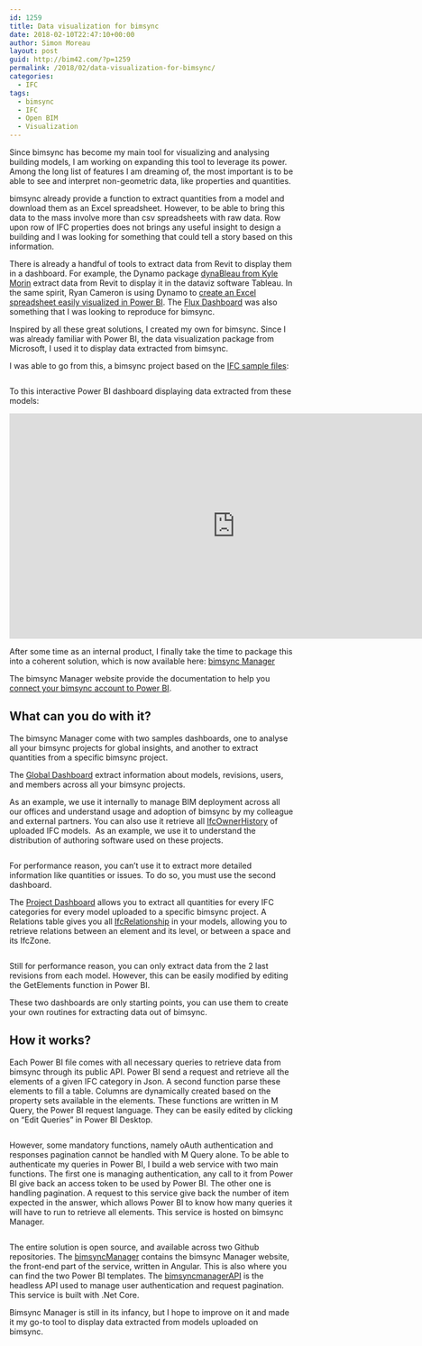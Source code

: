 ```yaml
---
id: 1259
title: Data visualization for bimsync
date: 2018-02-10T22:47:10+00:00
author: Simon Moreau
layout: post
guid: http://bim42.com/?p=1259
permalink: /2018/02/data-visualization-for-bimsync/
categories:
  - IFC
tags:
  - bimsync
  - IFC
  - Open BIM
  - Visualization
---
```

Since bimsync has become my main tool for visualizing and analysing building models, I am working on expanding this tool to leverage its power. Among the long list of features I am dreaming of, the most important is to be able to see and interpret non-geometric data, like properties and quantities.

bimsync already provide a function to extract quantities from a model and download them as an Excel spreadsheet. However, to be able to bring this data to the mass involve more than csv spreadsheets with raw data. Row upon row of IFC properties does not brings any useful insight to design a building and I was looking for something that could tell a story based on this information.

There is already a handful of tools to extract data from Revit to display them in a dashboard. For example, the Dynamo package [dynaBleau from Kyle Morin](http://blog.kylemorin.co/2015/03/dynableau-dynamo-tableau/) extract data from Revit to display it in the dataviz software Tableau. In the same spirit, Ryan Cameron is using Dynamo to [create an Excel spreadsheet easily visualized in Power BI](https://www.youtube.com/watch?time_continue=1&v=72QDQhmpEfU). The [Flux Dashboard](https://labs.flux.io/dashboard/) was also something that I was looking to reproduce for bimsync.

Inspired by all these great solutions, I created my own for bimsync. Since I was already familiar with Power BI, the data visualization package from Microsoft, I used it to display data extracted from bimsync.

I was able to go from this, a bimsync project based on the [IFC sample files](http://www.nibs.org/?page=bsa_commonbimfiles):

![<img class="aligncenter size-large wp-image-1269" src="https://bim42.com/wp-content/uploads/2018/02/bimsyncModel-1024x587.png" alt="" width="584" height="335" srcset="https://bim42.com/wp-content/uploads/2018/02/bimsyncModel-1024x587.png 1024w, https://bim42.com/wp-content/uploads/2018/02/bimsyncModel-300x172.png 300w, https://bim42.com/wp-content/uploads/2018/02/bimsyncModel-768x440.png 768w, https://bim42.com/wp-content/uploads/2018/02/bimsyncModel-500x287.png 500w" sizes="(max-width: 584px) 100vw, 584px" />](https://bim42.com/wp-content/uploads/2018/02/bimsyncModel.png)

To this interactive Power BI dashboard displaying data extracted from these models:

<iframe width="800" height="400" src="https://app.powerbi.com/view?r=eyJrIjoiZGY2ZDU2YTktOTE0Zi00NDgzLTk1NGItYjg2Y2QwOTc4MTQ4IiwidCI6IjRiZGExYzA1LTc3ZTgtNDM4OS1iNjliLTA1N2EzNzBlNjY1YSIsImMiOjh9" frameborder="0" allowFullScreen="true"></iframe>

After some time as an internal product, I finally take the time to package this into a coherent solution, which is now available here: [bimsync Manager](https://bimsyncmanager.firebaseapp.com/home)

The bimsync Manager website provide the documentation to help you [connect your bimsync account to Power BI](https://bimsyncmanager.firebaseapp.com/documentation#SetUp).

## What can you do with it?

The bimsync Manager come with two samples dashboards, one to analyse all your bimsync projects for global insights, and another to extract quantities from a specific bimsync project.

The [Global Dashboard](https://bimsyncmanager.firebaseapp.com/documentation#GlobalDashboard) extract information about models, revisions, users, and members across all your bimsync projects.

As an example, we use it internally to manage BIM deployment across all our offices and understand usage and adoption of bimsync by my colleague and external partners. You can also use it retrieve all [IfcOwnerHistory](http://www.buildingsmart-tech.org/ifc/IFC4/final/html/schema/ifcutilityresource/lexical/ifcownerhistory.htm) of uploaded IFC models.  As an example, we use it to understand the distribution of authoring software used on these projects.

![<img class="aligncenter size-large wp-image-1262" src="https://bim42.com/wp-content/uploads/2018/02/softwareUsed-1024x594.png" alt="" width="584" height="339" srcset="https://bim42.com/wp-content/uploads/2018/02/softwareUsed-1024x594.png 1024w, https://bim42.com/wp-content/uploads/2018/02/softwareUsed-300x174.png 300w, https://bim42.com/wp-content/uploads/2018/02/softwareUsed-768x446.png 768w, https://bim42.com/wp-content/uploads/2018/02/softwareUsed-500x290.png 500w" sizes="(max-width: 584px) 100vw, 584px" />](https://bim42.com/wp-content/uploads/2018/02/softwareUsed.png)

For performance reason, you can&#8217;t use it to extract more detailed information like quantities or issues. To do so, you must use the second dashboard.

The [Project Dashboard](https://bimsyncmanager.firebaseapp.com/documentation#ProjectDashboard) allows you to extract all quantities for every IFC categories for every model uploaded to a specific bimsync project. A Relations table gives you all [IfcRelationship](http://www.buildingsmart-tech.org/ifc/IFC4/final/html/schema/ifckernel/lexical/ifcrelationship.htm) in your models, allowing you to retrieve relations between an element and its level, or between a space and its IfcZone.

![<img class="aligncenter size-large wp-image-1260" src="https://bim42.com/wp-content/uploads/2018/02/powerbi-interface-1024x601.png" alt="" width="584" height="343" srcset="https://bim42.com/wp-content/uploads/2018/02/powerbi-interface-1024x601.png 1024w, https://bim42.com/wp-content/uploads/2018/02/powerbi-interface-300x176.png 300w, https://bim42.com/wp-content/uploads/2018/02/powerbi-interface-768x451.png 768w, https://bim42.com/wp-content/uploads/2018/02/powerbi-interface-500x293.png 500w, https://bim42.com/wp-content/uploads/2018/02/powerbi-interface.png 1590w" sizes="(max-width: 584px) 100vw, 584px" />](https://bim42.com/wp-content/uploads/2018/02/powerbi-interface.png)

Still for performance reason, you can only extract data from the 2 last revisions from each model. However, this can be easily modified by editing the GetElements function in Power BI.

These two dashboards are only starting points, you can use them to create your own routines for extracting data out of bimsync.

## How it works?

Each Power BI file comes with all necessary queries to retrieve data from bimsync through its public API. Power BI send a request and retrieve all the elements of a given IFC category in Json. A second function parse these elements to fill a table. Columns are dynamically created based on the property sets available in the elements. These functions are written in M Query, the Power BI request language. They can be easily edited by clicking on &#8220;Edit Queries&#8221; in Power BI Desktop.

![<img class="aligncenter size-large wp-image-1270" src="https://bim42.com/wp-content/uploads/2018/02/working1-1024x423.png" alt="" width="584" height="241" srcset="https://bim42.com/wp-content/uploads/2018/02/working1-1024x423.png 1024w, https://bim42.com/wp-content/uploads/2018/02/working1-300x124.png 300w, https://bim42.com/wp-content/uploads/2018/02/working1-768x317.png 768w, https://bim42.com/wp-content/uploads/2018/02/working1-500x207.png 500w" sizes="(max-width: 584px) 100vw, 584px" />](https://bim42.com/wp-content/uploads/2018/02/working1.png)

However, some mandatory functions, namely oAuth authentication and responses pagination cannot be handled with M Query alone. To be able to authenticate my queries in Power BI, I build a web service with two main functions. The first one is managing authentication, any call to it from Power BI give back an access token to be used by Power BI. The other one is handling pagination. A request to this service give back the number of item expected in the answer, which allows Power BI to know how many queries it will have to run to retrieve all elements. This service is hosted on bimsync Manager.

![<img class="aligncenter size-large wp-image-1271" src="https://bim42.com/wp-content/uploads/2018/02/working2-1024x664.png" alt="" width="584" height="379" srcset="https://bim42.com/wp-content/uploads/2018/02/working2-1024x664.png 1024w, https://bim42.com/wp-content/uploads/2018/02/working2-300x195.png 300w, https://bim42.com/wp-content/uploads/2018/02/working2-768x498.png 768w, https://bim42.com/wp-content/uploads/2018/02/working2-463x300.png 463w" sizes="(max-width: 584px) 100vw, 584px" />](https://bim42.com/wp-content/uploads/2018/02/working2.png)

The entire solution is open source, and available across two Github repositories. The [bimsyncManager](https://github.com/simonmoreau/bimsyncManager) contains the bimsync Manager website, the front-end part of the service, written in Angular. This is also where you can find the two Power BI templates. The [bimsyncmanagerAPI](https://github.com/simonmoreau/bimsyncmanagerAPI) is the headless API used to manage user authentication and request pagination. This service is built with .Net Core.

Bimsync Manager is still in its infancy, but I hope to improve on it and made it my go-to tool to display data extracted from models uploaded on bimsync.